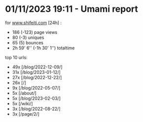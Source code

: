 # 01/11/2023 19:11 - Umami report
for www.shifeiti.com [24h] :

 - 186 (-123) page views
 - 80 (-3) uniques
 - 65 (5) bounces
 - 2h 59' 6'' (-1h 30' 1'') totaltime


top 10 urls:
 - 49x [/blog/2022-12-09/]
 - 31x [/blog/2023-01-12/]
 - 27x [/blog/2022-12-22/]
 - 26x [/]
 - 9x [/blog/2022-05-07/]
 - 5x [/about/]
 - 5x [/blog/2023-02-03/]
 - 5x [/wiki/]
 - 3x [/blog/2022-08-22/]
 - 3x [/page/2/]


